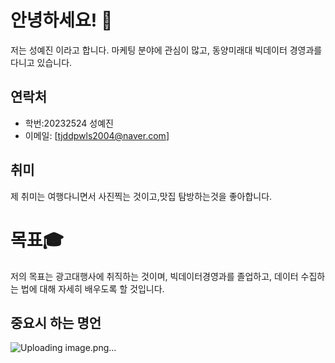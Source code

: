 # 안녕하세요! 👋

저는 성예진 이라고 합니다. 마케팅 분야에 관심이 많고, 동양미래대 빅데이터 경영과를 다니고 있습니다.

## 연락처
- 학번:20232524 성예진
- 이메일: [tjddpwls2004@naver.com]

## 취미
제 취미는 여행다니면서 사진찍는 것이고,맛집 탐방하는것을 좋아합니다.

# 목표🎓
저의 목표는 광고대행사에 취직하는 것이며, 빅데이터경영과를 졸업하고, 데이터 수집하는 법에 대해 자세히 배우도록 할 것입니다.
 
## 중요시 하는 명언

![Uploading image.png…]()


